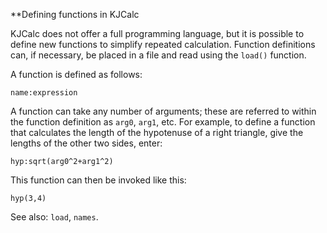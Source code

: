 **Defining functions in KJCalc

KJCalc does not offer a full programming language, but it is possible to
define new functions to simplify repeated calculation. Function
definitions can, if necessary, be placed in a file and read using the
`load()` function.

A function is defined as follows:

`name:expression`

A function can take any number of arguments; these are referred to within
the function definition as `arg0`, `arg1`, etc. For example, to define
a function that calculates the length of the hypotenuse of a right triangle,
give the lengths of the other two sides, enter:

`hyp:sqrt(arg0^2+arg1^2)`

This function can then be invoked like this:

`hyp(3,4)`

See also: `load`, `names`.
